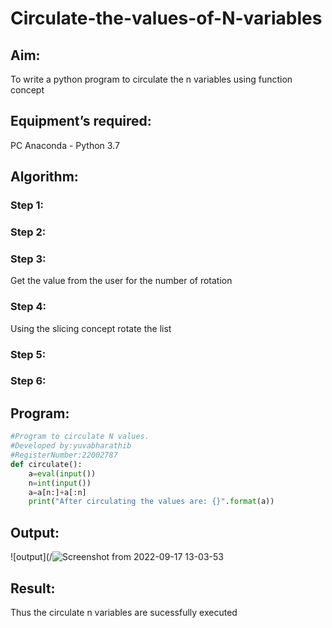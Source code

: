 # Circulate-the-values-of-N-variables
## Aim:
To write a python program to circulate the n variables using function concept
## Equipment’s required:
PC
Anaconda - Python 3.7
## Algorithm: 
### Step 1: 
### Step 2: 
### Step 3: 
Get the value from the user for the number of rotation
### Step 4: 
Using the slicing concept rotate the list

### Step 5: 
### Step 6: 
## Program:
```python
#Program to circulate N values.
#Developed by:yuvabharathib 
#RegisterNumber:22002787
def circulate():
    a=eval(input())
    n=int(input())
    a=a[n:]+a[:n]
    print("After circulating the values are: {}".format(a))
```    
## Output:
![output](/![Screenshot from 2022-09-17 13-03-53](https://user-images.githubusercontent.com/113497404/190845998-f8c8cbf4-87ce-4de7-829c-59097bb65f91.png)


## Result:
Thus the circulate n variables are sucessfully executed



